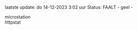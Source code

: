 laatste update: 
do 14-12-2023  3:02   uur 
Status: FAALT - geel - 
<div class="service Y">microstation</div><div class="service Y">httpstat</div>